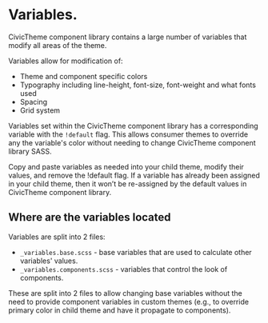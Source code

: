 # Variables.

CivicTheme component library contains a large number of variables that modify all
areas of the theme.

Variables allow for modification of:
- Theme and component specific colors
- Typography including line-height, font-size, font-weight and what fonts used
- Spacing
- Grid system

Variables set within the CivicTheme component library has a corresponding variable
with the `!default` flag.
This allows consumer themes to override any the variable's color without needing
to change CivicTheme component library SASS.

Copy and paste variables as needed into your child theme, modify their values,
and remove the !default flag.
If a variable has already been assigned in your child theme, then it won’t be
re-assigned by the default values in CivicTheme component library.

## Where are the variables located

Variables are split into 2 files:
- `_variables.base.scss` - base variables that are used to calculate other
  variables' values.
- `_variables.components.scss` - variables that control the look of components.

These are split into 2 files to allow changing base variables without the
need to provide component variables in custom themes (e.g., to override
primary color in child theme and have it propagate to components).
